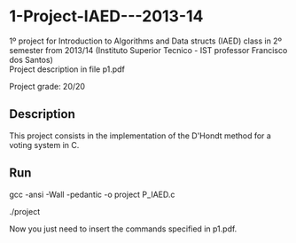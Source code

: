# 1-Project-IAED---2013-14
1º project for Introduction to Algorithms and Data structs (IAED) class in 2º semester from  2013/14  (Instituto Superior Tecnico - IST professor Francisco dos Santos) <br/>
Project description in file p1.pdf

Project grade: 20/20

## Description
This project consists in the implementation of the D'Hondt method for a voting system in C.

## Run
gcc -ansi -Wall -pedantic -o project P_IAED.c

./project

Now you just need to insert the commands specified in p1.pdf.
